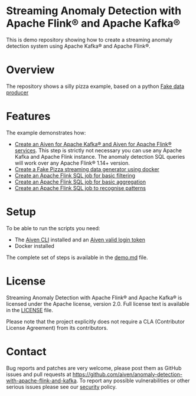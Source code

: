 Streaming Anomaly Detection with Apache Flink® and Apache Kafka®
================================================================

This is demo repository showing how to create a streaming anomaly detection system using Apache Kafka® and Apache Flink®.


Overview
========

The repository shows a silly pizza example, based on a python [Fake data producer](https://github.com/aiven/fake-data-producer-for-apache-kafka-docker)

Features
============

The example demonstrates how:

* [Create an Aiven for Apache Kafka® and Aiven for Apache Flink® services](demo.md#create-services). This step is strictly not necessary you can use any Apache Kafka and Apache Flink instance. The anomaly detection SQL queries will work over any Apache Flink® 1.14+ version.
* [Create a Fake Pizza streaming data generator using docker](demo.md#start-streaming-pizzas)
* [Create an Apache Flink SQL job for basic filtering](demo.md#apply-basic-filtering)
* [Create an Apache Flink SQL job for basic aggregation](demo.md#aggregating-data)
* [Create an Apache Flink SQL job to recognise patterns](demo.md#check-for-trends)

Setup
============

To be able to run the scripts you need:

* The [Aiven CLI](https://developer.aiven.io/docs/tools/cli.html) installed and an [Aiven valid login token](https://console.aiven.io/signup)
* Docker installed

The complete set of steps is available in the [demo.md](demo.md) file.

License
============
Streaming Anomaly Detection with Apache Flink® and Apache Kafka® is licensed under the Apache license, version 2.0. Full license text is available in the [LICENSE](LICENSE) file.

Please note that the project explicitly does not require a CLA (Contributor License Agreement) from its contributors.

Contact
============
Bug reports and patches are very welcome, please post them as GitHub issues and pull requests at https://github.com/aiven/anomaly-detection-with-apache-flink-and-kafka. 
To report any possible vulnerabilities or other serious issues please see our [security](SECURITY.md) policy.
